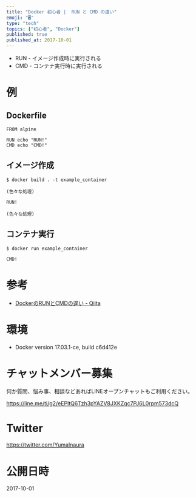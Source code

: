 ```yaml
---
title: "Docker 初心者 |  RUN と CMD の違い"
emoji: "🖥"
type: "tech"
topics: ["初心者", "Docker"]
published: true
published_at: 2017-10-01
---
```


- RUN - イメージ作成時に実行される
- CMD - コンテナ実行時に実行される

# 例

## Dockerfile

```:Dockerfile
FROM alpine

RUN echo "RUN!"
CMD echo "CMD!"
```

## イメージ作成

```
$ docker build . -t example_container
```

```
(色々な処理)

RUN!

(色々な処理)
```

## コンテナ実行

```
$ docker run example_container
```

```
CMD!
```


# 参考

- [DockerのRUNとCMDの違い - Qiita](https://qiita.com/YusukeHigaki/items/044164837daa5e845d50)

# 環境

- Docker version 17.03.1-ce, build c6d412e









<!-- Update From Qiita API -->

# チャットメンバー募集


何か質問、悩み事、相談などあればLINEオープンチャットもご利用ください。

https://line.me/ti/g2/eEPltQ6Tzh3pYAZV8JXKZqc7PJ6L0rpm573dcQ





# Twitter


https://twitter.com/YumaInaura


<!-- Update From Qiita API -->



# 公開日時

2017-10-01
